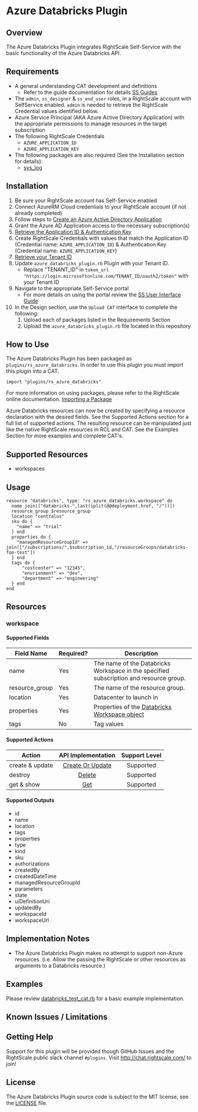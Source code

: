 # Azure Databricks Plugin

## Overview
The Azure Databricks Plugin integrates RightScale Self-Service with the basic functionality of the Azure Databricks  API.

## Requirements
- A general understanding CAT development and definitions
  - Refer to the guide documentation for details [SS Guides](http://docs.rightscale.com/ss/guides/)
- The `admin`, `ss_designer` & `ss_end_user` roles, in a RightScale account with SelfService enabled.  `admin` is needed to retrieve the RightScale Credential values identified below.
- Azure Service Principal (AKA Azure Active Directory Application) with the appropriate permissions to manage resources in the target subscription
- The following RightScale Credentials
  - `AZURE_APPLICATION_ID`
  - `AZURE_APPLICATION_KEY`
- The following packages are also required (See the Installation section for details):
  - [sys_log](../../libraries/sys_log.rb)

## Installation
1. Be sure your RightScale account has Self-Service enabled
1. Connect AzureRM Cloud credentials to your RightScale account (if not already completed)
1. Follow steps to [Create an Azure Active Directory Application](https://docs.microsoft.com/en-us/azure/azure-resource-manager/resource-group-create-service-principal-portal#create-an-azure-active-directory-application)
1. Grant the Azure AD Application access to the necessary subscription(s)
1. [Retrieve the Application ID & Authentication Key](https://docs.microsoft.com/en-us/azure/azure-resource-manager/resource-group-create-service-principal-portal#get-application-id-and-authentication-key)
1. Create RightScale Credentials with values that match the Application ID (Credential name: `AZURE_APPLICATION_ID`) & Authentication Key (Credential name: `AZURE_APPLICATION_KEY`)
1. [Retrieve your Tenant ID](https://docs.microsoft.com/en-us/azure/azure-resource-manager/resource-group-create-service-principal-portal#get-tenant-id)
1. Update `azure_databricks_plugin.rb` Plugin with your Tenant ID. 
   - Replace "TENANT_ID" in `token_url "https://login.microsoftonline.com/TENANT_ID/oauth2/token"` with your Tenant ID
1. Navigate to the appropriate Self-Service portal
   - For more details on using the portal review the [SS User Interface Guide](http://docs.rightscale.com/ss/guides/ss_user_interface_guide.html)
1. In the Design section, use the `Upload CAT` interface to complete the following:
   1. Upload each of packages listed in the Requirements Section
   1. Upload the `azure_databricks_plugin.rb` file located in this repository
 
## How to Use
The Azure Databricks Plugin has been packaged as `plugins/rs_azure_databricks`. In order to use this plugin you must import this plugin into a CAT.
```
import "plugins/rs_azure_databricks"
```
For more information on using packages, please refer to the RightScale online documentation. [Importing a Package](http://docs.rightscale.com/ss/guides/ss_packaging_cats.html#importing-a-package)

Azure Databricks resources can now be created by specifying a resource declaration with the desired fields. See the Supported Actions section for a full list of supported actions.
The resulting resource can be manipulated just like the native RightScale resources in RCL and CAT. See the Examples Section for more examples and complete CAT's.

## Supported Resources
 - workspaces

## Usage
```
resource "databricks", type: "rs_azure_databricks.workspace" do
  name join(["databricks-",last(split(@@deployment.href, "/"))])
  resource_group $resource_group
  location "centralus"
  sku do {
    "name" => "trial"
  } end
  properties do {
    "managedResourceGroupId" => join(["/subscriptions/",$subscription_id,"/resourceGroups/databricks-foo-test"])
  } end 
  tags do {
      "costcenter" => "12345",
      "envrionment" => "dev",
      "department" => "engineering"
  } end
end 

```

## Resources
### workspace 
#### Supported Fields
| Field Name | Required? | Description |
|------------|-----------|-------------|
|name|Yes|The name of the Databricks Workspace in the specified subscription and resource group.|
|resource_group|Yes|The name of the resource group.|
|location|Yes|Datacenter to launch in|
|properties|Yes| Properties of the [Databricks Workspace object](https://docs.microsoft.com/en-us/rest/api/databricks/workspaces/createorupdate#request-body)|
|tags|No|Tag values|

#### Supported Actions

| Action | API Implementation | Support Level |
|--------------|:----:|:-------------:|
| create & update | [Create Or Update](https://docs.microsoft.com/en-us/rest/api/databricks/workspaces/createorupdate) | Supported |
| destroy | [Delete](https://docs.microsoft.com/en-us/rest/api/databricks/workspaces/delete) | Supported |
| get & show | [Get](https://docs.microsoft.com/en-us/rest/api/databricks/workspaces/get)| Supported |

#### Supported Outputs
- id
- name
- location
- tags
- properties
- type
- kind
- sku
- authorizations
- createdBy
- createdDateTime
- managedResourceGroupId
- parameters
- state
- uiDefinitionUri
- updatedBy
- workspaceId
- workspaceUrl

## Implementation Notes
- The Azure Databricks Plugin makes no attempt to support non-Azure resources. (i.e. Allow the passing the RightScale or other resources as arguments to a Databricks resource.) 


## Examples
Please review [databricks_test_cat.rb](./databricks_test_cat.rb) for a basic example implementation.
	
## Known Issues / Limitations

## Getting Help
Support for this plugin will be provided though GitHub Issues and the RightScale public slack channel `#plugins`.
Visit http://chat.rightscale.com/ to join!

## License
The Azure Databricks Plugin source code is subject to the MIT license, see the [LICENSE](../../LICENSE) file.
